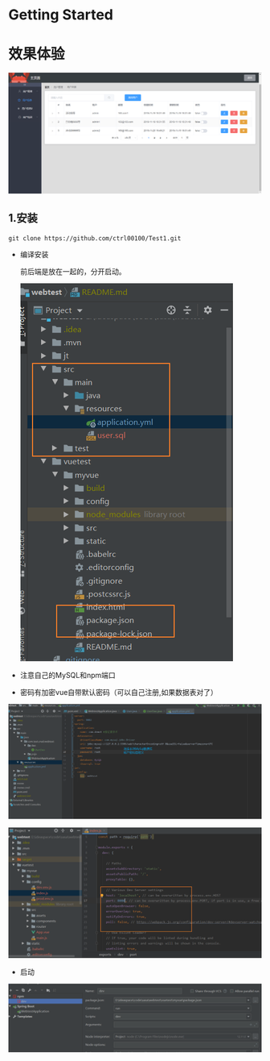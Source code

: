 # Getting Started


# 效果体验

![效果图](https://github.com/ctrl00100/Test1/blob/master/jt/效果图.png)

## 1.安装

```shell
git clone https://github.com/ctrl00100/Test1.git
```

- 编译安装

  前后端是放在一起的，分开启动。

  ![appnpm](https://github.com/ctrl00100/Test1/blob/master/jt/appnpm.png)

- 注意自己的MySQL和npm端口

- 密码有加密vue自带默认密码（可以自己注册,如果数据表对了）

![mysql](https://github.com/ctrl00100/Test1/blob/master/jt/mysql.png)

![npm启动端口](https://github.com/ctrl00100/Test1/blob/master/jt/npm启动端口.png)

- 启动

![启动](https://github.com/ctrl00100/Test1/blob/master/jt/启动.png)

